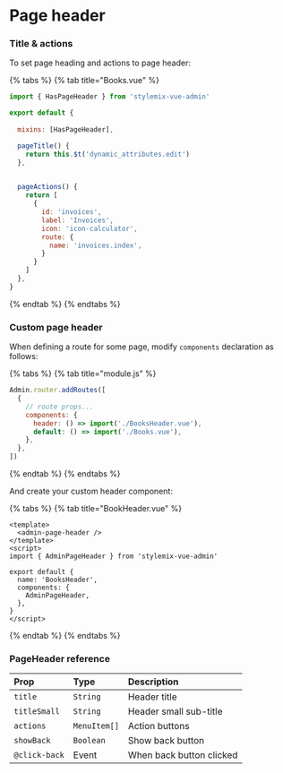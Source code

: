 # Page header

### Title & actions

To set page heading and actions to page header:

{% tabs %}
{% tab title="Books.vue" %}
```javascript
import { HasPageHeader } from 'stylemix-vue-admin'

export default {
  
  mixins: [HasPageHeader],

  pageTitle() {
    return this.$t('dynamic_attributes.edit')
  },

  
  pageActions() {
    return [
      {
        id: 'invoices',
        label: 'Invoices',
        icon: 'icon-calculator',
        route: {
          name: 'invoices.index',
        }
      }
    ]
  },
}
```
{% endtab %}
{% endtabs %}

### Custom page header

When defining a route for some page, modify `components` declaration as follows:

{% tabs %}
{% tab title="module.js" %}
```javascript
Admin.router.addRoutes([
  {
    // route props...
    components: {
      header: () => import('./BooksHeader.vue'),
      default: () => import('./Books.vue'),
    },
  },
])
```
{% endtab %}
{% endtabs %}

 And create your custom header component:

{% tabs %}
{% tab title="BookHeader.vue" %}
```markup
<template>
  <admin-page-header />
</template>
<script>
import { AdminPageHeader } from 'stylemix-vue-admin'

export default {
  name: 'BooksHeader',
  components: {
    AdminPageHeader,
  },
}
</script>
```
{% endtab %}
{% endtabs %}

###  PageHeader reference

| Prop | Type | Description |
| :--- | :--- | :--- |
| `title` | `String` | Header title |
| `titleSmall` | `String` | Header small sub-title |
| `actions` | `MenuItem[]` | Action buttons |
| `showBack` | `Boolean` | Show back button |
| `@click-back` | Event | When back button clicked |

